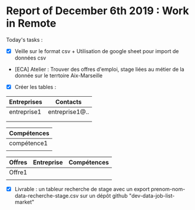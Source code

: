 # Report of December 6th 2019 : Work in Remote

Today's tasks :

- [x] Veille sur le format csv + Utilisation de google sheet pour import de données csv
- [ECA] Atelier : Trouver des offres d'emploi, stage liées au métier de la donnée sur le terrtoire Aix-Marseille
- [x] Créer les tables :

| Entreprises   | Contacts      |
| ------------- |:-------------:|
|  entreprise1  | entreprise1@..|
|               |               |
|               |               |


| Compétences   |
| ------------- |
|  compétence1  |
|               |


| Offres        | Entreprise    | Compétences  |
| ------------- |:-------------:| :-----------:|
|  Offre1       |               |              |
|               |               |              | 

- [x] Livrable :  un tableur recherche de stage avec un export prenom-nom-data-recherche-stage.csv sur un dépôt github "dev-data-job-list-market"